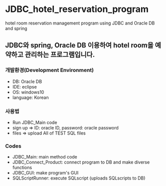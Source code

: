 # JDBC_hotel_reservation_program
hotel room reservation management program using JDBC and Oracle DB and spring

## JDBC와 spring, Oracle DB 이용하여 hotel room을 예약하고 관리하는 프로그램입니다.



### 개발환경(Development Environment)
- DB: Oracle DB
- IDE: eclipse
- OS: windows10
- language: Korean


### 사용법
- Run JDBC_Main code
- sign up => ID: oracle ID, password: oracle password
- files => upload All of TEST SQL files


### Codes
- JDBC_Main: main method code
- JDBC_Connect_Product: connect program to DB and make diverse functions
- JDBC_GUI: make program's GUI
- SQLScriptRunner: execute SQLscript (uploads SQLscripts to DB)
